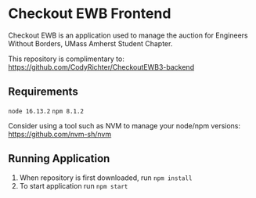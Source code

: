 # Checkout EWB Frontend

Checkout EWB is an application used to manage the auction for Engineers Without Borders, UMass Amherst Student Chapter.

This repository is complimentary to: https://github.com/CodyRichter/CheckoutEWB3-backend

## Requirements

`node 16.13.2`
`npm 8.1.2`

Consider using a tool such as NVM to manage your node/npm versions: https://github.com/nvm-sh/nvm


## Running Application

1. When repository is first downloaded, run `npm install`
2. To start application run `npm start`